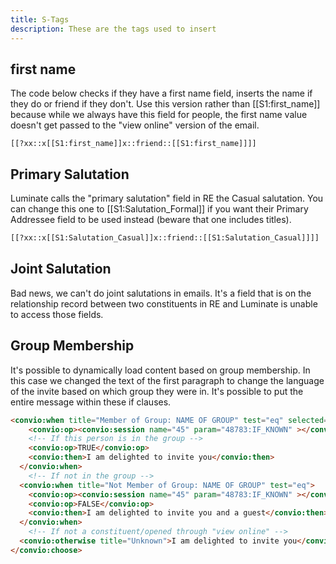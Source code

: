 ```yaml
---
title: S-Tags
description: These are the tags used to insert
---
```


## first name

The code below checks if they have a first name field, inserts the name if they do or friend if they don't. Use this version rather than [[S1:first_name]] because while we always have this field for people, the first name value doesn't get passed to the "view online" version of the email.

```
[[?xx::x[[S1:first_name]]x::friend::[[S1:first_name]]]]
```

## Primary Salutation

Luminate calls the "primary salutation" field in RE the Casual salutation. You can change this one to [[S1:Salutation_Formal]] if you want their Primary Addressee field to be used instead (beware that one includes titles).

```html
[[?xx::x[[S1:Salutation_Casual]]x::friend::[[S1:Salutation_Casual]]]]
```

## Joint Salutation

Bad news, we can't do joint salutations in emails. It's a field that is on the relationship record between two constituents in RE and Luminate is unable to access those fields.

## Group Membership

It's possible to dynamically load content based on group membership. In this case we changed the text of the first paragraph to change the language of the invite based on which group they were in. It's possible to put the entire message within these if clauses.


```HTML
<convio:when title="Member of Group: NAME OF GROUP" test="eq" selected="selected">
    <convio:op><convio:session name="45" param="48783:IF_KNOWN" ></convio:session></convio:op>
    <!-- If this person is in the group -->
    <convio:op>TRUE</convio:op>
    <convio:then>I am delighted to invite you</convio:then>
  </convio:when>
    <!-- If not in the group -->
  <convio:when title="Not Member of Group: NAME OF GROUP" test="eq">
    <convio:op><convio:session name="45" param="48783:IF_KNOWN" ></convio:session></convio:op>
    <convio:op>FALSE</convio:op>
    <convio:then>I am delighted to invite you and a guest</convio:then>
  </convio:when>
    <!-- If not a constituent/opened through "view online" -->
  <convio:otherwise title="Unknown">I am delighted to invite you</convio:otherwise>
</convio:choose>
```
